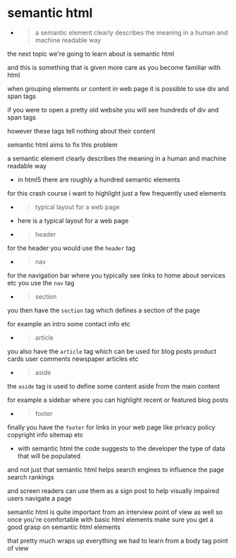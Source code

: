 # semantic html

- > a semantic element clearly describes the meaning in a human and machine readable way

the next topic we're going to learn about is semantic html

and this is something that is given more care as you become familiar with html

when grouping elements or content in web page it is possible to use div and span tags

if you were to open a pretty old website you will see hundreds of div and span
tags

however these tags tell nothing about
their content

semantic html aims to fix this problem

a semantic element clearly describes the meaning in a human and machine readable way

- in html5 there are roughly a hundred semantic elements

for this crash course i want to highlight just a few frequently used elements

- > typical layout for a web page

- here is a typical layout for a web page

- > header

for the header you would use the `header` tag

- > nav

for the navigation bar where you typically see links to home about services etc you use the `nav` tag

- > section

you then have the `section` tag which defines a section of the page

for example an intro some contact info etc

- > article

you also have the `article` tag which can be used for blog posts product cards user comments newspaper articles etc

- > aside

the `aside` tag is used to define some content aside from the main content

for example a sidebar where you can highlight recent or featured blog posts

- > footer

finally you have the `footer` for links in your web page like privacy policy
copyright info sitemap etc

- with semantic html the code suggests to the developer the type of data that will be populated

and not just that semantic html helps search engines to influence the page
search rankings

and screen readers can use them as a sign post to help visually impaired
users navigate a page

semantic html is quite important from an
interview point of view as well so once you're comfortable with basic html elements make sure you get a good
grasp on semantic html elements

that pretty much wraps up everything we had to learn from a body tag point of view
